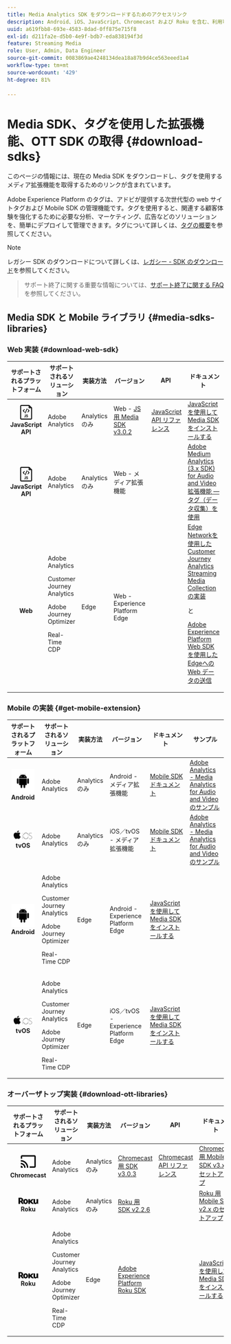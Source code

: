```yaml
---
title: Media Analytics SDK をダウンロードするためのアクセスリンク
description: Android、iOS、JavaScript、Chromecast および Roku を含む、利用可能なプラットフォームの SDK ダウンロードのリンクです。
uuid: a619fbb8-693e-4583-8dad-0ff875e715f8
exl-id: d211fa2e-d5b0-4e9f-bdb7-eda838194f3d
feature: Streaming Media
role: User, Admin, Data Engineer
source-git-commit: 0083869ae4248134dea18a87b9d4ce563eeed1a4
workflow-type: tm+mt
source-wordcount: '429'
ht-degree: 81%

---
```


# Media SDK、タグを使用した拡張機能、OTT SDK の取得 {#download-sdks}

このページの情報には、現在の Media SDK をダウンロードし、タグを使用するメディア拡張機能を取得するためのリンクが含まれています。

Adobe Experience Platform のタグは、アドビが提供する次世代型の web サイトタグおよび Mobile SDK の管理機能です。タグを使用すると、関連する顧客体験を強化するために必要な分析、マーケティング、広告などのソリューションを、簡単にデプロイして管理できます。タグについて詳しくは、[タグの概要](https://experienceleague.adobe.com/docs/platform-learn/data-collection/overview.html?lang=ja)を参照してください。


>[!NOTE]
>
>レガシー SDK のダウンロードについて詳しくは、[レガシー - SDK のダウンロード](/help/legacy/legacy-download-sdks.md)を参照してください。<br>
>>サポート終了に関する重要な情報については、[サポート終了に関する FAQ](/help/additional-resources/end-of-support-faqs.md) を参照してください。

## Media SDK と Mobile ライブラリ {#media-sdks-libraries}

### Web 実装 {#download-web-sdk}

| サポートされるプラットフォーム | サポートされるソリューション | 実装方法 | バージョン |  API   |  ドキュメント  |  サンプル  |
|:---:|---|---|---|---| ---| ---|
| ![JavaScript アイコン ](assets/javascript-icon.png)</br>**JavaScript API** | Adobe Analytics | Analytics のみ | Web - [JS 用 Media SDK v3.0.2](https://github.com/Adobe-Marketing-Cloud/media-sdks/releases/tag/js-v3.0.2) | [JavaScript API リファレンス](https://adobe-marketing-cloud.github.io/media-sdks/reference/javascript_3x/index.html) | [JavaScriptを使用して Media SDKをインストールする ](/help/implementation/media-sdk/setup/web-implementation.md) | [JS 用 Media SDK v3.0.2 のサンプル](https://github.com/Adobe-Marketing-Cloud/media-sdks/tree/master/sdks/js/3.x) |
| ![JavaScript アイコン ](assets/javascript-icon.png)</br>**JavaScript API** | Adobe Analytics | Analytics のみ | Web - メディア拡張機能 |  | [Adobe Medium Analytics (3.x SDK) for Audio and Video 拡張機能 — タグ（データ収集）を使用](https://experienceleague.adobe.com/docs/experience-platform/tags/extensions/adobe/media-analytics-3x/overview.html?lang=ja) | [Adobe Media Analytics (3.x SDK) for Audio and Video 拡張機能のサンプル](https://github.com/Adobe-Marketing-Cloud/media-sdks/tree/master/samples/launch/js/3.x) |
| </br>**Web** | Adobe Analytics<p>Customer Journey Analytics</p><p>Adobe Journey Optimizer</p><p>Real-Time CDP</p> | Edge | Web - Experience Platform Edge |  | [Edge Networkを使用したCustomer Journey Analytics Streaming Media Collection の実装 ](/help/implementation/edge/implementation-edge.md) <p>と</p><p>[Adobe Experience Platform Web SDKを使用したEdgeへの Web データの送信 ](/help/implementation/edge/edge-web-sdk.md)</p> | |

### Mobile の実装 {#get-mobile-extension}

| サポートされるプラットフォーム | サポートされるソリューション | 実装方法 | バージョン |  ドキュメント   |  サンプル  |
|:---:|---|---|---|---|---|
| ![Androidアイコン ](assets/android-icon.png)</br>**Android** | Adobe Analytics | Analytics のみ | Android - メディア拡張機能 | [Mobile SDK ドキュメント](https://developer.adobe.com/client-sdks/documentation/adobe-media-analytics/) | [Adobe Analytics - Media Analytics for Audio and Video のサンプル](https://github.com/Adobe-Marketing-Cloud/media-sdks/tree/master/samples/launch/mobile/android) |
| ![Apple iOS アイコン&#x200B;](assets/ios-icon.png)<br>**tvOS** | Adobe Analytics | Analytics のみ | iOS／tvOS - メディア拡張機能 | [Mobile SDK ドキュメント](https://developer.adobe.com/client-sdks/documentation/adobe-media-analytics/) | [Adobe Analytics - Media Analytics for Audio and Video のサンプル](https://github.com/adobe/aepsdk-media-ios/tree/main/TestApp) |
| ![Androidアイコン ](assets/android-icon.png)</br>**Android** | <p>Adobe Analytics</p><p>Customer Journey Analytics</p><p>Adobe Journey Optimizer</p><p>Real-Time CDP</p> | Edge | Android - Experience Platform Edge | [JavaScriptを使用して Media SDKをインストールする ](/help/implementation/edge/implementation-edge.md) | |
| ![Apple iOS アイコン&#x200B;](assets/ios-icon.png)<br>**tvOS** | <p>Adobe Analytics</p><p>Customer Journey Analytics</p><p>Adobe Journey Optimizer</p><p>Real-Time CDP</p> | Edge | iOS／tvOS - Experience Platform Edge | [JavaScriptを使用して Media SDKをインストールする ](/help/implementation/edge/implementation-edge.md) |  |

### オーバーザトップ実装 {#download-ott-libraries}

| サポートされるプラットフォーム | サポートされるソリューション | 実装方法 | バージョン |  API   |  ドキュメント  |
|:---:|---|---|---|---|---|
| ![Chromecast アイコン ](assets/chromecast-icon.png)</br>**Chromecast** | Adobe Analytics | Analytics のみ | [Chromecast 用 SDK v3.0.3](https://github.com/Adobe-Marketing-Cloud/media-sdks/releases/tag/chromecast-v3.0.3) | [Chromecast API リファレンス](https://adobe-marketing-cloud.github.io/media-sdks/reference/chromecast/) | [Chromecast 用 Mobile SDK v3.x のセットアップ](/help/implementation/media-sdk/setup/set-up-chromecast.md) |
| ![Roku icon ](assets/roku-icon.png)</br>**Roku** | Adobe Analytics | Analytics のみ | [Roku 用 SDK v2.2.6](https://github.com/Adobe-Marketing-Cloud/media-sdks/releases/tag/roku-v2.2.6) |  | [Roku 用 Mobile SDK v2.x のセットアップ](/help/implementation/media-sdk/setup/set-up-roku.md) |
| ![Roku icon ](assets/roku-icon.png)</br>**Roku** | <p>Adobe Analytics</p><p>Customer Journey Analytics</p><p>Adobe Journey Optimizer</p><p>Real-Time CDP</p> | Edge | [Adobe Experience Platform Roku SDK](https://github.com/adobe/aepsdk-roku/tree/main) |  | [JavaScriptを使用して Media SDKをインストールする ](/help/implementation/edge/implementation-edge.md) |
